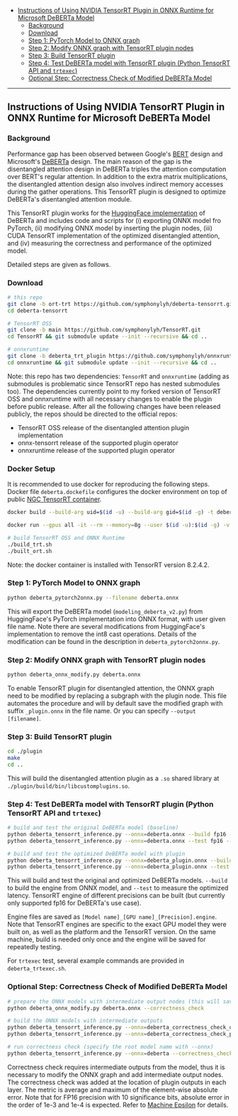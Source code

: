 
- [Instructions of Using NVIDIA TensorRT Plugin in ONNX Runtime for Microsoft DeBERTa Model](#instructions-of-using-nvidia-tensorrt-plugin-in-onnx-runtime-for-microsoft-deberta-model)
  - [Background](#background)
  - [Download](#download)
  - [Step 1: PyTorch Model to ONNX graph](#step-1-pytorch-model-to-onnx-graph)
  - [Step 2: Modify ONNX graph with TensorRT plugin nodes](#step-2-modify-onnx-graph-with-tensorrt-plugin-nodes)
  - [Step 3: Build TensorRT plugin](#step-3-build-tensorrt-plugin)
  - [Step 4: Test DeBERTa model with TensorRT plugin (Python TensorRT API and `trtexec`)](#step-4-test-deberta-model-with-tensorrt-plugin-python-tensorrt-api-and-trtexec)
  - [Optional Step: Correctness Check of Modified DeBERTa Model](#optional-step-correctness-check-of-modified-deberta-model)

***

## Instructions of Using NVIDIA TensorRT Plugin in ONNX Runtime for Microsoft DeBERTa Model

### Background
Performance gap has been observed between Google's [BERT](https://arxiv.org/abs/1810.04805) design and Microsoft's [DeBERTa](https://arxiv.org/abs/2006.03654) design. The main reason of the gap is the disentangled attention design in DeBERTa triples the attention computation over BERT's regular attention. In addition to the extra matrix multiplications, the disentangled attention design also involves indirect memory accesses during the gather operations. This TensorRT plugin is designed to optimize DeBERTa's disentangled attention module.

This TensorRT plugin works for the [HuggingFace implementation](https://github.com/huggingface/transformers/tree/main/src/transformers/models/deberta_v2) of DeBERTa and includes code and scripts for (i) exporting ONNX model fro PyTorch, (ii) modifying ONNX model by inserting the plugin nodes, (iii) CUDA TensorRT implementation of the optimized disentangled attention, and (iv) measuring the correctness and performance of the optimized model.

Detailed steps are given as follows.

### Download
```bash
# this repo
git clone -b ort-trt https://github.com/symphonylyh/deberta-tensorrt.git
cd deberta-tensorrt

# TensorRT OSS
git clone -b main https://github.com/symphonylyh/TensorRT.git
cd TensorRT && git submodule update --init --recursive && cd ..

# onnxruntime
git clone -b deberta_trt_plugin https://github.com/symphonylyh/onnxruntime.git
cd onnxruntime && git submodule update --init --recursive && cd ..
```

Note: this repo has two dependencies: `TensorRT` and `onnxruntime` (adding as submodules is problematic since TensorRT repo has nested submodules too). The dependencies currently point to my forked version of TensorRT OSS and onnxruntime with all necessary changes to enable the plugin before public release. After all the following changes have been released publicly, the repos should be directed to the official repos:
* TensorRT OSS release of the disentangled attention plugin implementation
* onnx-tensorrt release of the supported plugin operator
* onnxruntime release of the supported plugin operator

<!-- To change the submodule's URL, you can either modify the .gitmodules manually, or update the upstream (using TensorRT for example below).

```bash
cd TensorRT
git remote add upstream https://github.com/NVIDIA/TensorRT.git 
git fetch upstream
git checkout upstream/main
``` -->

### Docker Setup
It is recommended to use docker for reproducing the following steps. Docker file `deberta.dockefile` configures the docker environment on top of public [NGC TensorRT container](https://catalog.ngc.nvidia.com/orgs/nvidia/containers/tensorrt).

```bash
docker build --build-arg uid=$(id -u) --build-arg gid=$(id -g) -t deberta:latest -f deberta.dockerfile . # this only needs be done once on the same machine

docker run --gpus all -it --rm --memory=8g --user $(id -u):$(id -g) -v $(pwd):/workspace/ deberta:latest # run the docker (sudo password: nvidia)

# build TensorRT OSS and ONNX Runtime
./build_trt.sh
./built_ort.sh
```

Note: the docker container is installed with TensorRT version 8.2.4.2.

### Step 1: PyTorch Model to ONNX graph
```bash
python deberta_pytorch2onnx.py --filename deberta.onnx
```

This will export the DeBERTa model (`modeling_deberta_v2.py`) from HuggingFace's PyTorch implementation into ONNX format, with user given file name. Note there are several modifications from HuggingFace's implementation to remove the int8 cast operations. Details of the modification can be found in the description in `deberta_pytorch2onnx.py`.

### Step 2: Modify ONNX graph with TensorRT plugin nodes
```bash
python deberta_onnx_modify.py deberta.onnx
```
To enable TensorRT plugin for disentangled attention, the ONNX graph need to be modified by replacing a subgraph with the plugin node. This file automates the procedure and will by default save the modified graph with suffix `_plugin.onnx` in the file name. Or you can specify `--output [filename]`.

### Step 3: Build TensorRT plugin
```bash
cd ./plugin
make
cd ..
```
This will build the disentangled attention plugin as a `.so` shared library at `./plugin/build/bin/libcustomplugins.so`.

### Step 4: Test DeBERTa model with TensorRT plugin (Python TensorRT API and `trtexec`)
```bash
# build and test the original DeBERTa model (baseline)
python deberta_tensorrt_inference.py --onnx=deberta.onnx --build fp16 --plugin=./plugin/build/bin/libcustomplugins.so 
python deberta_tensorrt_inference.py --onnx=deberta.onnx --test fp16 --plugin=./plugin/build/bin/libcustomplugins.so 

# build and test the optimized DeBERTa model with plugin
python deberta_tensorrt_inference.py --onnx=deberta_plugin.onnx --build fp16 --plugin=./plugin/build/bin/libcustomplugins.so 
python deberta_tensorrt_inference.py --onnx=deberta_plugin.onnx --test fp16 --plugin=./plugin/build/bin/libcustomplugins.so 
```
This will build and test the original and optimized DeBERTa models. `--build` to build the engine from ONNX model, and `--test` to measure the optimized latency. TensorRT engine of different precisions can be built (but currently only supported fp16 for DeBERTa's use case).

Engine files are saved as `[Model name]_[GPU name]_[Precision].engine`. Note that TensorRT engines are specific to the exact GPU model they were built on, as well as the platform and the TensorRT version. On the same machine, build is needed only once and the engine will be saved for repeatedly testing.

For `trtexec` test, several example commands are provided in `deberta_trtexec.sh`.

### Optional Step: Correctness Check of Modified DeBERTa Model
```bash
# prepare the ONNX models with intermediate output nodes (this will save two new onnx models with suffix `_correctness_check_original.onnx` and `_correctness_check_plugin.onnx`)
python deberta_onnx_modify.py deberta.onnx --correctness_check

# build the ONNX models with intermediate outputs
python deberta_tensorrt_inference.py --onnx=deberta_correctness_check_original.onnx --build fp16 --plugin=./plugin/build/bin/libcustomplugins.so
python deberta_tensorrt_inference.py --onnx=deberta_correctness_check_plugin.onnx --build fp16 --plugin=./plugin/build/bin/libcustomplugins.so

# run correctness check (specify the root model name with --onnx)
python deberta_tensorrt_inference.py --onnx=deberta --correctness_check fp16 --plugin=./plugin/build/bin/libcustomplugins.so
```

Correctness check requires intermediate outputs from the model, thus it is necessary to modify the ONNX graph and add intermediate output nodes. The correctness check was added at the location of plugin outputs in each layer. The metric is average and maximum of the element-wise absolute error. Note that for FP16 precision with 10 significance bits, absolute error in the order of 1e-3 and 1e-4 is expected. Refer to [Machine Epsilon](https://en.wikipedia.org/wiki/Machine_epsilon) for details. 



